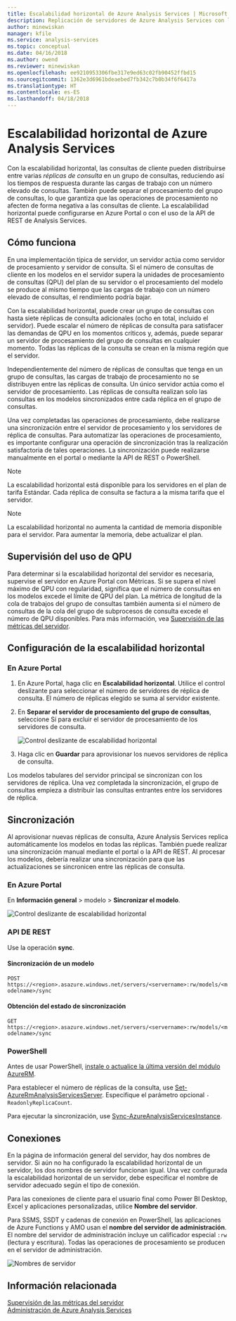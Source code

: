 ```yaml
---
title: Escalabilidad horizontal de Azure Analysis Services | Microsoft Docs
description: Replicación de servidores de Azure Analysis Services con la escalabilidad horizontal
author: minewiskan
manager: kfile
ms.service: analysis-services
ms.topic: conceptual
ms.date: 04/16/2018
ms.author: owend
ms.reviewer: minewiskan
ms.openlocfilehash: ee9210953306fbe317e9ed63c02fb90452ffbd15
ms.sourcegitcommit: 1362e3d6961bdeaebed7fb342c7b0b34f6f6417a
ms.translationtype: HT
ms.contentlocale: es-ES
ms.lasthandoff: 04/18/2018
---
```

# <a name="azure-analysis-services-scale-out"></a>Escalabilidad horizontal de Azure Analysis Services

Con la escalabilidad horizontal, las consultas de cliente pueden distribuirse entre varias *réplicas de consulta* en un grupo de consultas, reduciendo así los tiempos de respuesta durante las cargas de trabajo con un número elevado de consultas. También puede separar el procesamiento del grupo de consultas, lo que garantiza que las operaciones de procesamiento no afecten de forma negativa a las consultas de cliente. La escalabilidad horizontal puede configurarse en Azure Portal o con el uso de la API de REST de Analysis Services.

## <a name="how-it-works"></a>Cómo funciona

En una implementación típica de servidor, un servidor actúa como servidor de procesamiento y servidor de consulta. Si el número de consultas de cliente en los modelos en el servidor supera la unidades de procesamiento de consultas (QPU) del plan de su servidor o el procesamiento del modelo se produce al mismo tiempo que las cargas de trabajo con un número elevado de consultas, el rendimiento podría bajar. 

Con la escalabilidad horizontal, puede crear un grupo de consultas con hasta siete réplicas de consulta adicionales (ocho en total, incluido el servidor). Puede escalar el número de réplicas de consulta para satisfacer las demandas de QPU en los momentos críticos y, además, puede separar un servidor de procesamiento del grupo de consultas en cualquier momento. Todas las réplicas de la consulta se crean en la misma región que el servidor.

Independientemente del número de réplicas de consultas que tenga en un grupo de consultas, las cargas de trabajo de procesamiento no se distribuyen entre las réplicas de consulta. Un único servidor actúa como el servidor de procesamiento. Las réplicas de consulta realizan solo las consultas en los modelos sincronizados entre cada réplica en el grupo de consultas. 

Una vez completadas las operaciones de procesamiento, debe realizarse una sincronización entre el servidor de procesamiento y los servidores de réplica de consultas. Para automatizar las operaciones de procesamiento, es importante configurar una operación de sincronización tras la realización satisfactoria de tales operaciones. La sincronización puede realizarse manualmente en el portal o mediante la API de REST o PowerShell.

> [!NOTE]
> La escalabilidad horizontal está disponible para los servidores en el plan de tarifa Estándar. Cada réplica de consulta se factura a la misma tarifa que el servidor.

> [!NOTE]
> La escalabilidad horizontal no aumenta la cantidad de memoria disponible para el servidor. Para aumentar la memoria, debe actualizar el plan.

## <a name="monitor-qpu-usage"></a>Supervisión del uso de QPU

 Para determinar si la escalabilidad horizontal del servidor es necesaria, supervise el servidor en Azure Portal con Métricas. Si se supera el nivel máximo de QPU con regularidad, significa que el número de consultas en los modelos excede el límite de QPU del plan. La métrica de longitud de la cola de trabajos del grupo de consultas también aumenta si el número de consultas de la cola del grupo de subprocesos de consulta excede el número de QPU disponibles. Para más información, vea [Supervisión de las métricas del servidor](analysis-services-monitor.md).

## <a name="configure-scale-out"></a>Configuración de la escalabilidad horizontal

### <a name="in-azure-portal"></a>En Azure Portal

1. En Azure Portal, haga clic en **Escalabilidad horizontal**. Utilice el control deslizante para seleccionar el número de servidores de réplica de consulta. El número de réplicas elegido se suma al servidor existente.

2. En **Separar el servidor de procesamiento del grupo de consultas**, seleccione Sí para excluir el servidor de procesamiento de los servidores de consulta.

   ![Control deslizante de escalabilidad horizontal](media/analysis-services-scale-out/aas-scale-out-slider.png)

3. Haga clic en **Guardar** para aprovisionar los nuevos servidores de réplica de consulta. 

Los modelos tabulares del servidor principal se sincronizan con los servidores de réplica. Una vez completada la sincronización, el grupo de consultas empieza a distribuir las consultas entrantes entre los servidores de réplica. 


## <a name="synchronization"></a>Sincronización 

Al aprovisionar nuevas réplicas de consulta, Azure Analysis Services replica automáticamente los modelos en todas las réplicas. También puede realizar una sincronización manual mediante el portal o la API de REST. Al procesar los modelos, debería realizar una sincronización para que las actualizaciones se sincronicen entre las réplicas de consulta.

### <a name="in-azure-portal"></a>En Azure Portal

En **Información general** > modelo > **Sincronizar el modelo**.

![Control deslizante de escalabilidad horizontal](media/analysis-services-scale-out/aas-scale-out-sync.png)

### <a name="rest-api"></a>API DE REST
Use la operación **sync**.

#### <a name="synchronize-a-model"></a>Sincronización de un modelo   
`POST https://<region>.asazure.windows.net/servers/<servername>:rw/models/<modelname>/sync`

#### <a name="get-sync-status"></a>Obtención del estado de sincronización  
`GET https://<region>.asazure.windows.net/servers/<servername>:rw/models/<modelname>/sync`

### <a name="powershell"></a>PowerShell
Antes de usar PowerShell, [instale o actualice la última versión del módulo AzureRM](https://github.com/Azure/azure-powershell/releases). 

Para establecer el número de réplicas de la consulta, use [Set-AzureRmAnalysisServicesServer](https://docs.microsoft.com/powershell/module/azurerm.analysisservices/set-azurermanalysisservicesserver). Especifique el parámetro opcional `-ReadonlyReplicaCount`.

Para ejecutar la sincronización, use [Sync-AzureAnalysisServicesInstance](https://docs.microsoft.com/powershell/module/azurerm.analysisservices/sync-azureanalysisservicesinstance).



## <a name="connections"></a>Conexiones

En la página de información general del servidor, hay dos nombres de servidor. Si aún no ha configurado la escalabilidad horizontal de un servidor, los dos nombres de servidor funcionan igual. Una vez configurada la escalabilidad horizontal de un servidor, debe especificar el nombre de servidor adecuado según el tipo de conexión. 

Para las conexiones de cliente para el usuario final como Power BI Desktop, Excel y aplicaciones personalizadas, utilice **Nombre del servidor**. 

Para SSMS, SSDT y cadenas de conexión en PowerShell, las aplicaciones de Azure Functions y AMO usan el **nombre del servidor de administración**. El nombre del servidor de administración incluye un calificador especial `:rw` (lectura y escritura). Todas las operaciones de procesamiento se producen en el servidor de administración.

![Nombres de servidor](media/analysis-services-scale-out/aas-scale-out-name.png)

## <a name="related-information"></a>Información relacionada

[Supervisión de las métricas del servidor](analysis-services-monitor.md)   
[Administración de Azure Analysis Services](analysis-services-manage.md) 

